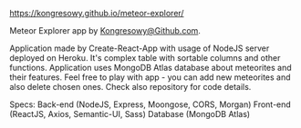 https://kongresowy.github.io/meteor-explorer/

Meteor Explorer app by Kongresowy@Github.com.

Application made by Create-React-App with usage of NodeJS server deployed on Heroku. It's complex table with sortable columns and other functions. Application uses MongoDB Atlas database about meteorites and their features. Feel free to play with app - you can add new meteorites and also delete chosen ones. Check also repository for code details.

Specs:
Back-end (NodeJS, Express, Moongose, CORS, Morgan)
Front-end (ReactJS, Axios, Semantic-UI, Sass)
Database (MongoDB Atlas)